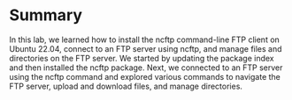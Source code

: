 # Summary

In this lab, we learned how to install the ncftp command-line FTP client on Ubuntu 22.04, connect to an FTP server using ncftp, and manage files and directories on the FTP server. We started by updating the package index and then installed the ncftp package. Next, we connected to an FTP server using the ncftp command and explored various commands to navigate the FTP server, upload and download files, and manage directories.
